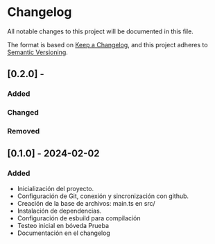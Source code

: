 # Changelog
All notable changes to this project will be documented in this file.

The format is based on [Keep a Changelog](https://keepachangelog.com), and this
project adheres to [Semantic Versioning](https://semver.org).

## [0.2.0] - 

### Added

### Changed

### Removed

## [0.1.0] - 2024-02-02
### Added
- Inicialización del proyecto. 
- Configuración de Git, conexión y sincronización con github.
- Creación de la base de archivos: main.ts en src/
- Instalación de dependencias.
- Configuración de esbuild para compilación
- Testeo inicial en bóveda Prueba
- Documentación en el changelog
